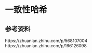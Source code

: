 # 一致性哈希

## 参考资料

<div class="link">https://zhuanlan.zhihu.com/p/568107004</div>
<div class="link">https://zhuanlan.zhihu.com/p/166126098</div>
